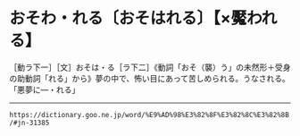 # おそわ・れる〔おそはれる〕【×魘われる】

［動ラ下一］［文］おそは・る［ラ下二］《動詞「おそ（襲）う」の未然形＋受身の助動詞「れる」から》夢の中で、怖い目にあって苦しめられる。うなされる。「悪夢に―・れる」

---
`https://dictionary.goo.ne.jp/word/%E9%AD%98%E3%82%8F%E3%82%8C%E3%82%8B/#jn-31385`
